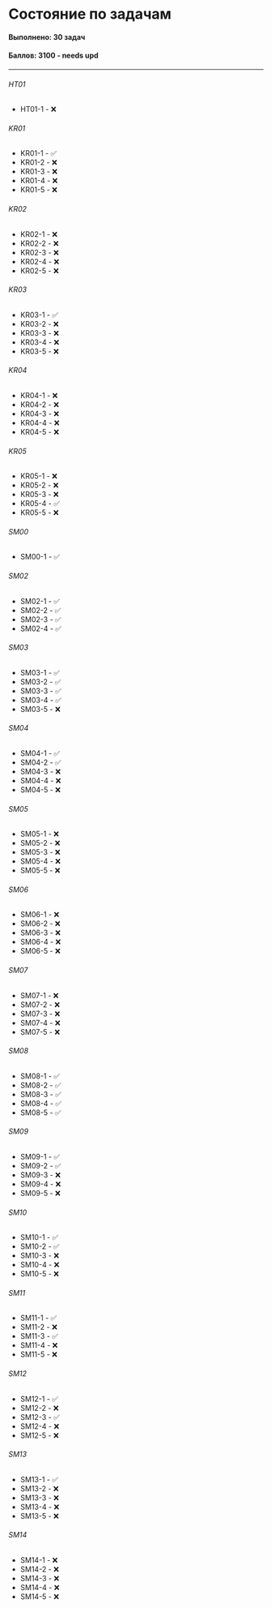 # Состояние по задачам

#### Выполнено: 30 задач
#### Баллов: 3100 - needs upd

<hr>

###### HT01
- HT01-1 - ❌

###### KR01
- KR01-1 - ✅
- KR01-2 - ❌
- KR01-3 - ❌
- KR01-4 - ❌
- KR01-5 - ❌

###### KR02
- KR02-1 - ❌
- KR02-2 - ❌
- KR02-3 - ❌
- KR02-4 - ❌
- KR02-5 - ❌

###### KR03
- KR03-1 - ✅
- KR03-2 - ❌
- KR03-3 - ❌
- KR03-4 - ❌
- KR03-5 - ❌

###### KR04
- KR04-1 - ❌
- KR04-2 - ❌
- KR04-3 - ❌
- KR04-4 - ❌
- KR04-5 - ❌

###### KR05
- KR05-1 - ❌
- KR05-2 - ❌
- KR05-3 - ❌
- KR05-4 - ✅
- KR05-5 - ❌

###### SM00
- SM00-1 - ✅

###### SM02
- SM02-1 - ✅
- SM02-2 - ✅
- SM02-3 - ✅
- SM02-4 - ✅

###### SM03
- SM03-1 - ✅
- SM03-2 - ✅
- SM03-3 - ✅
- SM03-4 - ✅
- SM03-5 - ❌

###### SM04
- SM04-1 - ✅
- SM04-2 - ✅
- SM04-3 - ❌
- SM04-4 - ❌
- SM04-5 - ❌

###### SM05
- SM05-1 - ❌
- SM05-2 - ❌
- SM05-3 - ❌
- SM05-4 - ❌
- SM05-5 - ❌

###### SM06
- SM06-1 - ❌
- SM06-2 - ❌
- SM06-3 - ❌
- SM06-4 - ❌
- SM06-5 - ❌

###### SM07
- SM07-1 - ❌
- SM07-2 - ❌
- SM07-3 - ❌
- SM07-4 - ❌
- SM07-5 - ❌

###### SM08
- SM08-1 - ✅
- SM08-2 - ✅
- SM08-3 - ✅
- SM08-4 - ✅
- SM08-5 - ✅

###### SM09
- SM09-1 - ✅
- SM09-2 - ✅
- SM09-3 - ❌
- SM09-4 - ❌
- SM09-5 - ❌

###### SM10
- SM10-1 - ✅
- SM10-2 - ✅
- SM10-3 - ❌
- SM10-4 - ❌
- SM10-5 - ❌

###### SM11
- SM11-1 - ✅
- SM11-2 - ❌
- SM11-3 - ✅
- SM11-4 - ❌
- SM11-5 - ❌

###### SM12
- SM12-1 - ✅
- SM12-2 - ❌
- SM12-3 - ✅
- SM12-4 - ❌
- SM12-5 - ❌

###### SM13
- SM13-1 - ✅
- SM13-2 - ❌
- SM13-3 - ❌
- SM13-4 - ❌
- SM13-5 - ❌

###### SM14
- SM14-1 - ❌
- SM14-2 - ❌
- SM14-3 - ❌
- SM14-4 - ❌
- SM14-5 - ❌
